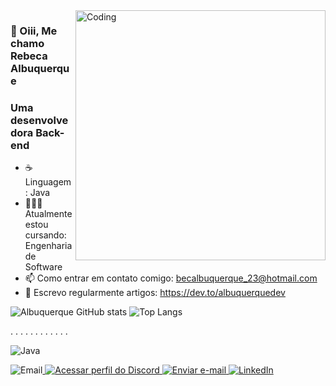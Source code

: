
   <img align="right" alt="Coding" width="400" src="https://i.pinimg.com/736x/fd/e5/34/fde5344fb910f16b4fb4df233c5e2111.jpg"> 


### 👋 Oiii, Me chamo Rebeca Albuquerque                                                                                                                                                  
                              
###    Uma desenvolvedora Back-end  

- ☕ Linguagem : Java    
- 👩🏻‍💻 Atualmente estou cursando:  Engenharia de Software
- 📫 Como entrar em contato comigo: becalbuquerque_23@hotmail.com
- 📝 Escrevo regularmente artigos: https://dev.to/albuquerquedev
  























![Albuquerque GitHub stats](https://github-readme-stats.vercel.app/api?username=AlbuquerqueRebeca&show_icons=true&theme=radical) ![Top Langs](https://github-readme-stats-git-masterrstaa-rickstaa.vercel.app/api/top-langs/?username=AlbuquerqueRebeca&layout=compact&bg_color=000&border_color=30A3DC&title_color=E94D5F&text_color=FFF)

.
.
.
.
.
.
.
.
.
.
.
.











 ![Java](https://img.shields.io/badge/Java-000?style=for-the-badge&logo=java)                                                                                                          
                                                                
  
 ![Email](https://img.shields.io/badge/Twitter-1DA1F2?style=for-the-badge&logo=twitter&logoColor=white)<a href="https://discordapp.com/users/1035989171120128030">
  <img src="https://img.shields.io/badge/Discord-7289DA?style=for-the-badge&logo=discord&logoColor=white" alt="Acessar perfil do Discord">
</a> <a href="mailto:becalbuquerque_23@hotmail.com">
  <img src="https://img.shields.io/badge/Gmail-D14836?style=for-the-badge&logo=gmail&logoColor=white" alt="Enviar e-mail">  [![LinkedIn](https://img.shields.io/badge/LinkedIn-000?style=for-the-badge&logo=linkedin&logoColor=0E76A8)](https://www.linkedin.com/in/rebecalbuquerque/)
</a>   








 







